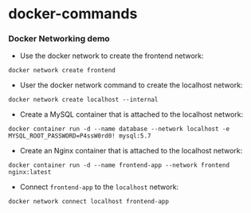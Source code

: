 # docker-commands

### Docker Networking demo

- Use the docker network to create the frontend network:

`docker network create frontend`

- User the docker network command to create the localhost network:

`docker network create localhost --internal`

- Create a MySQL container that is attached to the localhost network:

`docker container run -d --name database --network localhost -e MYSQL_ROOT_PASSWORD=P4ssW0rd0! mysql:5.7`

- Create an Nginx container that is attached to the localhost network:

`docker container run -d --name frontend-app --network frontend nginx:latest`

- Connect `frontend-app` to the `localhost` network:

`docker network connect localhost frontend-app`

